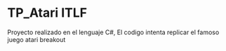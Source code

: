 # TP_Atari ITLF
Proyecto realizado en el lenguaje C#, El codigo intenta replicar el famoso juego atari breakout  
